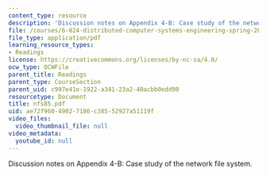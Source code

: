```yaml
---
content_type: resource
description: 'Discussion notes on Appendix 4-B: Case study of the network file system.'
file: /courses/6-824-distributed-computer-systems-engineering-spring-2006/ae72f96049027186c38552927a51119f_nfs85.pdf
file_type: application/pdf
learning_resource_types:
- Readings
license: https://creativecommons.org/licenses/by-nc-sa/4.0/
ocw_type: OCWFile
parent_title: Readings
parent_type: CourseSection
parent_uid: c997e41e-1922-a341-23a2-40acbb0edd90
resourcetype: Document
title: nfs85.pdf
uid: ae72f960-4902-7186-c385-52927a51119f
video_files:
  video_thumbnail_file: null
video_metadata:
  youtube_id: null
---
```

Discussion notes on Appendix 4-B: Case study of the network file system.
